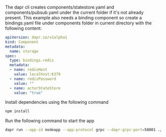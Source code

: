 The dapr cli creates components/statestore.yaml and components/pubsub.yaml under the current folder if it's not already present. This example also needs a binding component so create a bindings.yaml file under components folder in current directory with the following content:

```yaml
apiVersion: dapr.io/v1alpha1
kind: Component
metadata:
  name: storage
spec:
  type: bindings.redis
  metadata:
  - name: redisHost
    value: localhost:6379
  - name: redisPassword
    value: ""
  - name: actorStateStore
    value: "true"
```

Install dependencies using the following command
```bash
npm install
```

Run the following command to start the app
```bash
dapr run --app-id nodeapp --app-protocol grpc --dapr-grpc-port=50001 ./node_modules/.bin/ts-node app.ts
```

